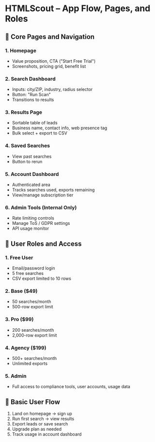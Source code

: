 
# HTMLScout – App Flow, Pages, and Roles

## 🧭 Core Pages and Navigation

### 1. **Homepage**

* Value proposition, CTA ("Start Free Trial")
* Screenshots, pricing grid, benefit list

### 2. **Search Dashboard**

* Inputs: city/ZIP, industry, radius selector
* Button: "Run Scan"
* Transitions to results

### 3. **Results Page**

* Sortable table of leads
* Business name, contact info, web presence tag
* Bulk select + export to CSV

### 4. **Saved Searches**

* View past searches
* Button to rerun

### 5. **Account Dashboard**

* Authenticated area
* Tracks searches used, exports remaining
* View/manage subscription tier

### 6. **Admin Tools (Internal Only)**

* Rate limiting controls
* Manage ToS / GDPR settings
* API usage monitor

## 👥 User Roles and Access

### 1. **Free User**

* Email/password login
* 5 free searches
* CSV export limited to 10 rows

### 2. **Base (\$49)**

* 50 searches/month
* 500-row export limit

### 3. **Pro (\$99)**

* 200 searches/month
* 2,000-row export limit

### 4. **Agency (\$199)**

* 500+ searches/month
* Unlimited exports

### 5. **Admin**

* Full access to compliance tools, user accounts, usage data

## 🔄 Basic User Flow

1. Land on homepage → sign up
2. Run first search → view results
3. Export leads or save search
4. Upgrade plan as needed
5. Track usage in account dashboard
